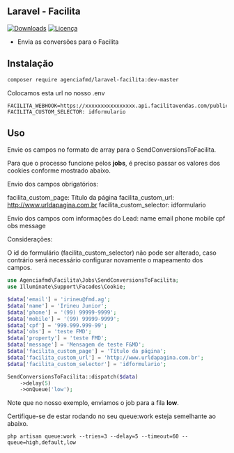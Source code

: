 ## Laravel - Facilita

[![Downloads](https://img.shields.io/packagist/dt/agenciafmd/laravel-facilita.svg?style=flat-square)](https://packagist.org/packages/agenciafmd/laravel-facilita)
[![Licença](https://img.shields.io/badge/license-MIT-brightgreen.svg?style=flat-square)](LICENSE.md)

- Envia as conversões para o Facilita

## Instalação

```bash
composer require agenciafmd/laravel-facilita:dev-master
```

Colocamos esta url no nosso .env

```dotenv
FACILITA_WEBHOOK=https://xxxxxxxxxxxxxxxx.api.facilitavendas.com/public/trackerform
FACILITA_CUSTOM_SELECTOR: idformulario
```

## Uso

Envie os campos no formato de array para o SendConversionsToFacilita.

Para que o processo funcione pelos **jobs**, é preciso passar os valores dos cookies conforme mostrado abaixo.

Envio dos campos obrigatórios:

facilita_custom_page: Título da página
facilita_custom_url: http://www.urldapagina.com.br
facilita_custom_selector: idformulario

Envio dos campos com informações do Lead:
name
email
phone
mobile
cpf
obs
message

Considerações:

O id do formulário (facilita_custom_selector) não pode ser alterado, caso contrário será necessário configurar novamente o mapeamento dos campos.

```php
use Agenciafmd\Facilita\Jobs\SendConversionsToFacilita;
use Illuminate\Support\Facades\Cookie;

$data['email'] = 'irineu@fmd.ag';
$data['name'] = 'Irineu Junior';
$data['phone'] = '(99) 99999-9999';
$data['mobile'] = '(99) 99999-9999';
$data['cpf'] = '999.999.999-99';
$data['obs'] = 'teste FMD';
$data['property'] = 'teste FMD';
$data['message'] = 'Mensagem de teste F&MD';
$data['facilita_custom_page'] = 'Título da página';
$data['facilita_custom_url'] = 'http://www.urldapagina.com.br';
$data['facilita_custom_selector'] = 'idformulario';

SendConversionsToFacilita::dispatch($data)
    ->delay(5)
    ->onQueue('low');
```

Note que no nosso exemplo, enviamos o job para a fila **low**.

Certifique-se de estar rodando no seu queue:work esteja semelhante ao abaixo.

```shell
php artisan queue:work --tries=3 --delay=5 --timeout=60 --queue=high,default,low
```